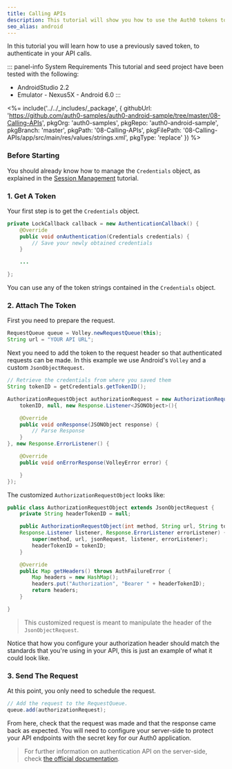 ```yaml
---
title: Calling APIs
description: This tutorial will show you how to use the Auth0 tokens to make authenticated API calls.
seo_alias: android
---
```


In this tutorial you will learn how to use a previously saved token, to authenticate in your API calls.

::: panel-info System Requirements
This tutorial and seed project have been tested with the following:

* AndroidStudio 2.2
* Emulator - Nexus5X - Android 6.0
:::

<%= include('../../_includes/_package', {
  githubUrl: 'https://github.com/auth0-samples/auth0-android-sample/tree/master/08-Calling-APIs',
  pkgOrg: 'auth0-samples',
  pkgRepo: 'auth0-android-sample',
  pkgBranch: 'master',
  pkgPath: '08-Calling-APIs',
  pkgFilePath: '08-Calling-APIs/app/src/main/res/values/strings.xml',
  pkgType: 'replace'
}) %>

### Before Starting

You should already know how to manage the `Credentials` object, as explained in the [Session Management](03-session-handling) tutorial.

### 1. Get A Token

Your first step is to get the `Credentials` object.

```java
private LockCallback callback = new AuthenticationCallback() {
	@Override
	public void onAuthentication(Credentials credentials) {
		// Save your newly obtained credentials
	}

	...

};
```
You can use any of the token strings contained in the `Credentials` object.

### 2. Attach The Token

First you need to prepare the request.

```java
RequestQueue queue = Volley.newRequestQueue(this);
String url = "YOUR API URL";
```

Next you need to add the token to the request header so that authenticated requests can be made. In this example we use Android's `Volley` and a custom `JsonObjectRequest`.

```java     
// Retrieve the credentials from where you saved them
String tokenID = getCredentials.getTokenID();

AuthorizationRequestObject authorizationRequest = new AuthorizationRequestObject(Request.Method.GET,url,
	tokenID, null, new Response.Listener<JSONObject>(){

	@Override
	public void onResponse(JSONObject response) {
		// Parse Response
	}
}, new Response.ErrorListener() {

	@Override
	public void onErrorResponse(VolleyError error) {

	}
});
```

The customized `AuthorizationRequestObject` looks like:

```java
public class AuthorizationRequestObject extends JsonObjectRequest {
	private String headerTokenID = null;

	public AuthorizationRequestObject(int method, String url, String tokenID, JSONObject jsonRequest,
	Response.Listener listener, Response.ErrorListener errorListener) {
		super(method, url, jsonRequest, listener, errorListener);
		headerTokenID = tokenID;
	}

	@Override
	public Map getHeaders() throws AuthFailureError {
		Map headers = new HashMap();
		headers.put("Authorization", "Bearer " + headerTokenID);
		return headers;
	}

}
```

> This customized request is meant to manipulate the header of the `JsonObjectRequest`.

Notice that how you configure your authorization header should match the standards that you're using in your API, this is just an example of what it could look like.

### 3. Send The Request

At this point, you only need to schedule the request.

```java
// Add the request to the RequestQueue.
queue.add(authorizationRequest);        
```

From here, check that the request was made and that the response came back as expected. You will need to configure your server-side to protect your API endpoints with the secret key for our Auth0 application.

> For further information on authentication API on the server-side, check [the official documentation](https://auth0.com/docs/api/authentication).
